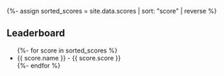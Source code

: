{%- assign sorted_scores = site.data.scores | sort: "score" | reverse %}

<h2>Leaderboard</h2>
<ul>
  {%- for score in sorted_scores %}
    <li>{{ score.name }} - {{ score.score }}</li>
  {%- endfor %}
</ul>

